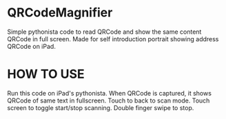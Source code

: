 # QRCodeMagnifier

Simple pythonista code to read QRCode and show the same content QRCode in full screen.
Made for self introduction portrait showing address QRCode on iPad.

# HOW TO USE
Run this code on iPad's pythonista.
When QRCode is captured, it shows QRCode of same text in fullscreen.
Touch to back to scan mode.
Touch screen to toggle start/stop scanning.
Double finger swipe to stop.
